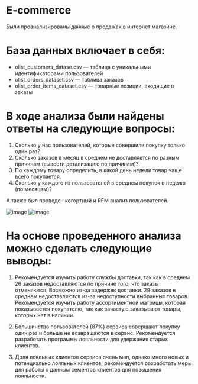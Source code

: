 # E-commerce
Были проанализированы данные о продажах в интернет магазине. 

# База данных включает в себя:
- olist_customers_datase.csv — таблица с уникальными идентификаторами пользователей
- olist_orders_dataset.csv — таблица заказов
- olist_order_items_dataset.csv — товарные позиции, входящие в заказы

# В ходе анализа были найдены ответы на следующие вопросы:

1. Сколько у нас пользователей, которые совершили покупку только один раз?
2. Сколько заказов в месяц в среднем не доставляется по разным причинам (вывести детализацию по причинам)?
3. По каждому товару определить, в какой день недели товар чаще всего покупается.
4. Сколько у каждого из пользователей в среднем покупок в неделю (по месяцам)?

А также был проведен когортный и RFM анализ пользователей.


![image](https://github.com/azizabobojonova/e-commerce/assets/157654767/a9d8cd1d-bfe0-4bf4-9fcc-350bfdd95bae)
![image](https://github.com/azizabobojonova/e-commerce/assets/157654767/2d86d95a-f379-4edd-9886-a1647942d6fb)

# На основе проведенного анализа можно сделать следующие выводы:

1. Рекомендуется изучить работу службы доставки, так как в среднем 26 заказов недоставляются по причине того, что заказы отменяются. Возможно из-за задержек доставки. 29 заказов в среднем недоставляются из-за недоступности выбранных товаров. Рекомендуется изучить работу ассортиментной матрицы, которая показывается покупателю, так как зачастую заказывают товары, которых нет в наличии.

2. Большинство пользователей (87%) сервиса совершают покупку один раз и больше не возвращаются в сервис. Рекомендуется разработать программы лояльности для удержания старых клиентов.

3. Доля лояльных клиентов сервиса очень мал, однако много новых и потенциально лояльных клиентов, рекомендуется разработать меры для работы с данным сементов клиентов для повышения лояльности.
